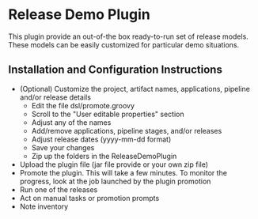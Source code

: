 # Release Demo Plugin
This plugin provide an out-of-the box ready-to-run set of release models.  These models can be easily customized for particular demo situations.

## Installation and Configuration Instructions
* (Optional) Customize the project, artifact names, applications, pipeline and/or release details
	* Edit the file dsl/promote.groovy
	* Scroll to the "User editable properties" section
	* Adjust any of the names
	* Add/remove applications, pipeline stages, and/or releases
	* Adjust release dates (yyyy-mm-dd format)
	* Save your changes
	* Zip up the folders in the ReleaseDemoPlugin
* Upload the plugin file (jar file provide or your own zip file)
* Promote the plugin.  This will take a few minutes.  To monitor the progress, look at the job launched by the plugin promotion
* Run one of the releases
* Act on manual tasks or promotion prompts
* Note inventory


